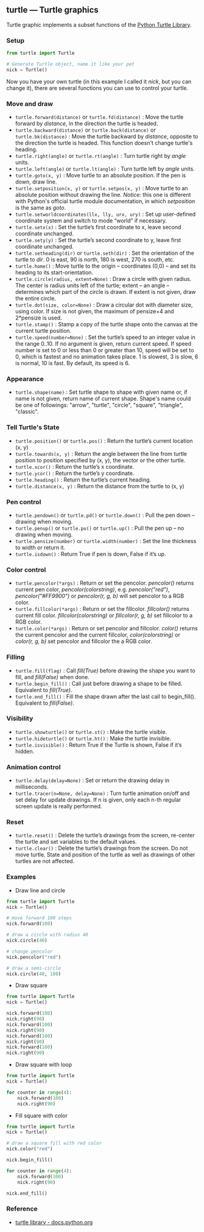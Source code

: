 ## turtle — Turtle graphics

Turtle graphic implements a subset functions of the [Python Turtle Library](https://docs.python.org/2/library/turtle.html).

### Setup

```python
from turtle import Turtle

# Generate Turtle object, name it like your pet
nick = Turtle()
```

Now you have your own turtle (in this example I called it *nick*, but you can change it), there are several functions you can use to control your turtle.

### Move and draw

* ```turtle.forward(distance)``` or ```turtle.fd(distance)``` : Move the turtle forward by *distance*, in the direction the turtle is headed.
* ```turtle.backward(distance)``` or ```turtle.back(distance)``` or ```turtle.bk(distance)``` : Move the turtle backward by *distance*, opposite to the direction the turtle is headed. This function doesn't change turtle's heading.
* ```turtle.right(angle)``` or ```turtle.rt(angle)``` : Turn turtle right by *angle* units.
* ```turtle.left(angle)``` or ```turtle.lt(angle)``` : Turn turtle left by *angle* units.
* ```turtle.goto(x, y)``` : Move turtle to an absolute position. If the pen is down, draw line.
* ```turtle.setposition(x, y)``` or ```turtle.setpos(x, y)``` : Move turtle to an absolute position without drawing the line. *Notice:* this one is different with Python's official turtle module documentation, in which *setposition* is the same as *goto*.
* ```turtle.setworldcoordinates(llx, lly, urx, ury)``` : Set up user-defined coordinate system and switch to mode “world” if necessary.
* ```turtle.setx(x)``` : Set the turtle’s first coordinate to x, leave second coordinate unchanged.
* ```turtle.sety(y)``` : Set the turtle’s second coordinate to y, leave first coordinate unchanged.
* ```turtle.setheading(dir)``` or ```turtle.seth(dir)``` : Set the orientation of the turtle to *dir*. 0 is east, 90 is north, 180 is west, 270 is south, etc.
* ```turtle.home()``` : Move turtle to the origin – coordinates (0,0) – and set its heading to its start-orientation.
* ```turtle.circle(radius, extent=None)``` : Draw a circle with given radius. The center is radius units left of the turtle; extent – an angle – determines which part of the circle is drawn. If extent is not given, draw the entire circle.
* ```turtle.dot(size, color=None)``` : Draw a circular dot with diameter size, using color. If size is not given, the maximum of pensize+4 and 2*pensize is used.
* ```turtle.stamp()``` : Stamp a copy of the turtle shape onto the canvas at the current turtle position.
* ```turtle.speed(number=None)``` : Set the turtle’s speed to an integer value in the range 0..10. If no argument is given, return current speed. If speed number is set to 0 or less than 0 or greater than 10, speed will be set to 0, which is fastest and no animation takes place. 1 is slowest, 3 is slow, 6 is normal, 10 is fast. By default, its speed is 6.


### Appearance

* ```turtle.shape(name)``` : Set turtle shape to shape with given name or, if name is not given, return name of current shape. Shape's name could be one of followings: "arrow", "turtle", "circle", "square", "triangle", "classic".

### Tell Turtle's State
* ```turtle.position()``` or ```turtle.pos()``` : Return the turtle’s current location (x, y)
* ```turtle.towards(x, y)``` : Return the angle between the line from turtle position to position specified by (x, y), the vector or the other turtle.
* ```turtle.xcor()``` : Return the turtle’s x coordinate.
* ```turtle.ycor()``` : Return the turtle’s y coordinate.
* ```turtle.heading()``` : Return the turtle’s current heading.
* ```turtle.distance(x, y)``` : Return the distance from the turtle to (x, y)

### Pen control
* ```turtle.pendown()``` or ```turtle.pd()``` or ```turtle.down()``` : Pull the pen down – drawing when moving.
* ```turtle.penup()``` or ```turtle.pu()``` or ```turtle.up()``` : Pull the pen up – no drawing when moving.
* ```turtle.pensize(number)``` or ```turtle.width(number)``` : Set the line thickness to width or return it.
* ```turtle.isdown()``` : Return True if pen is down, False if it’s up.

### Color control
* ```turtle.pencolor(*args)``` : Return or set the pencolor. *pencolor()* returns current pen color, *pencolor(colorstring)*, e.g. *pencolor("red")*, *pencolor("#FF9900")* or *pencolor(r, g, b)* will set pencolor to a RGB color.
* ```turtle.fillcolor(*args)``` : Return or set the fillcolor. *fillcolor()* returns current fill color. *fillcolor(colorstring)* or *fillcolor(r, g, b)* set fillcolor to a RGB color.
* ```turtle.color(*args)``` : Return or set pencolor and fillcolor. *color()* returns the current pencolor and the current fillcolor, *color(colorstring)* or *color(r, g, b)* set pencolor and fillcolor the a RGB color.

### Filling
* ```turtle.fill(flag)``` : Call *fill(True)* before drawing the shape you want to fill, and *fill(False)* when done.
* ```turtle.begin_fill()``` : Call just before drawing a shape to be filled. Equivalent to *fill(True)*.
* ```turtle.end_fill()``` : Fill the shape drawn after the last call to begin_fill(). Equivalent to *fill(False)*.

### Visibility
* ```turtle.showturtle()``` or ```turtle.st()``` : Make the turtle visible.
* ```turtle.hideturtle()``` or ```turtle.ht()``` : Make the turtle invisible.
* ```turtle.isvisible()``` : Return True if the Turtle is shown, False if it’s hidden.

### Animation control
* ```turtle.delay(delay=None)``` : Set or return the drawing delay in milliseconds.
* ```turtle.tracer(n=None, delay=None)``` : Turn turtle animation on/off and set delay for update drawings. If n is given, only each n-th regular screen update is really performed.

### Reset
* ```turtle.reset()``` : Delete the turtle’s drawings from the screen, re-center the turtle and set variables to the default values.
* ```turtle.clear()``` : Delete the turtle’s drawings from the screen. Do not move turtle. State and position of the turtle as well as drawings of other turtles are not affected.

### Examples

* Draw line and circle

```python
from turtle import Turtle
nick = Turtle()

# move forward 100 steps
nick.forward(100)

# draw a circle with radius 40
nick.circle(40)

# change pencolor
nick.pencolor("red")

# draw a semi-circle
nick.circle(40, 180)
```

* Draw square

```python
from turtle import Turtle
nick = Turtle()

nick.forward(100)
nick.right(90)
nick.forward(100)
nick.right(90)
nick.forward(100)
nick.right(90)
nick.forward(100)
nick.right(90)
```

* Draw square with loop

```python
from turtle import Turtle
nick = Turtle()

for counter in range(4):
    nick.forward(100)
    nick.right(90)
```

* Fill square with color

```python
from turtle import Turtle
nick = Turtle()

# draw a square fill with red color
nick.color("red")

nick.begin_fill()

for counter in range(4):
    nick.forward(100)
    nick.right(90)

nick.end_fill()
```


### Reference

* [turtle library - docs.python.org](https://docs.python.org/2/library/turtle.html)
